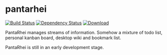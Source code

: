 # pantarhei
[![Build Status](https://travis-ci.org/crehn/pantarhei.svg?branch=master)](https://travis-ci.org/crehn/pantarhei)
[![Dependency Status](https://www.versioneye.com/user/projects/57a771f2fcd74d16f51b5cb3/badge.svg?style=flat-square)](https://www.versioneye.com/user/projects/57a771f2fcd74d16f51b5cb3)
[![Download](https://api.bintray.com/packages/crehn/maven/pantarhei/images/download.svg)](https://bintray.com/crehn/maven/pantarhei/_latestVersion)

PantaRhei manages streams of information. Somehow a mixture of todo list, personal kanban board, desktop wiki and bookmark list.

PantaRhei is still in an early development stage.
